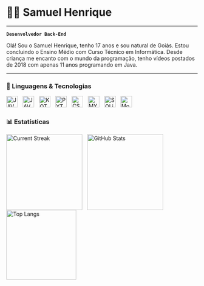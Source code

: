 # 👨‍💻 Samuel Henrique

---

**`Desenvolvedor Back-End`**

Olá! Sou o Samuel Henrique, tenho 17 anos e sou natural de Goiás. Estou concluindo o Ensino Médio com Curso Técnico em Informática. Desde criança me encanto com o mundo da programação, tenho vídeos postados de 2018 com apenas 11 anos programando em Java.

---

### 🤖 Linguagens & Tecnologias

<img 
align="left"
    alt="JAVA"
    title="Java"
    width="30px"
    style="padding-right: 10px;"
    src="https://cdn.jsdelivr.net/gh/devicons/devicon@latest/icons/java/java-original.svg"
/>

<img 
align="left"
    alt="JAVASCRIPT"
    title="JavaScript"
    width="30px"
    style="padding-right: 10px;"
    src="https://cdn.jsdelivr.net/gh/devicons/devicon@latest/icons/javascript/javascript-original.svg"
/>   

<img 
align="left"
    alt="KOTLIN"
    title="Kotlin"
    width="30px"
    style="padding-right: 10px;"
    src="https://cdn.jsdelivr.net/gh/devicons/devicon@latest/icons/kotlin/kotlin-original.svg"
/>   

<img 
align="left"
    alt="PYTHON"
    title="Python"
    width="30px"
    style="padding-right: 10px;"
    src="https://cdn.jsdelivr.net/gh/devicons/devicon@latest/icons/python/python-original.svg"
/>      

<img 
align="left"
    alt="CSharp"
    title="C#"
    width="30px"
    style="padding-right: 10px;"
    src="https://cdn.jsdelivr.net/gh/devicons/devicon@latest/icons/csharp/csharp-original.svg"
/> 

<img 
align="left"
    alt="MYSQL"
    title="MySQl"
    width="30px"
    style="padding-right: 10px;"
    src="https://cdn.jsdelivr.net/gh/devicons/devicon@latest/icons/mysql/mysql-original.svg"
/> 

<img 
align="left"
    alt="SQLite"
    title="SQLite"
    width="30px"
    style="padding-right: 10px;"
    src="https://cdn.jsdelivr.net/gh/devicons/devicon@latest/icons/sqlite/sqlite-original.svg"
/> 

<img 
align="left"
    alt="MongoDB"
    title="MongoDB"
    width="30px"
    style="padding-right: 10px;"
    src="https://cdn.jsdelivr.net/gh/devicons/devicon@latest/icons/mongodb/mongodb-original.svg"
/> 

<br/>
<br/>

### 📊 Estatísticas

<p>
  <img
    align="left"
    alt="Current Streak"
    height="200"
    style="padding-right: 10px;"
    src="https://github-readme-streak-stats.herokuapp.com/?user=zyypj&theme=transparent&hide=longest"
  />

  <img
    align="left"
    alt="GitHub Stats"
    height="200"
    style="padding-right: 10px;"
    src="https://github-readme-stats.vercel.app/api?username=zyypj&show_icons=true&theme=transparent&include_all_commits=true&locale=pt-br"
  />

  <img
    align="left"
    alt="Top Langs"
    height="184"
    style="padding-right: 10px;"
    src="https://github-readme-stats.vercel.app/api/top-langs/?username=zyypj&layout=compact&theme=transparent&include_all_commits=true&locale=pt-br"
  />
</p>
